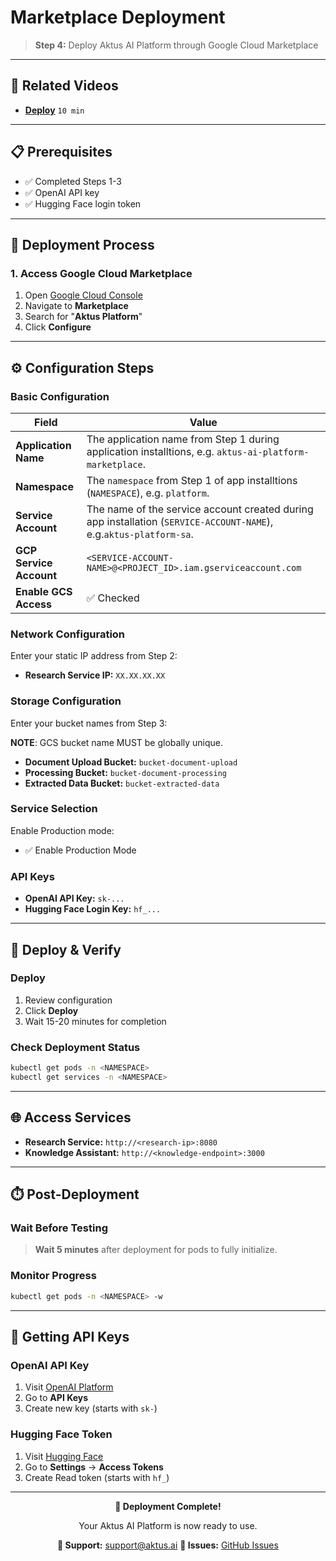 # Marketplace Deployment

> **Step 4:** Deploy Aktus AI Platform through Google Cloud Marketplace

---

## 🎥 Related Videos

- **[Deploy](https://drive.google.com/file/d/1Hz256McmAUep-yTbBIa0vW2W_aRTCxUK/view?usp=sharing)** `10 min`

---

## 📋 Prerequisites

- ✅ Completed Steps 1-3
- ✅ OpenAI API key
- ✅ Hugging Face login token

---

## 🚀 Deployment Process

### 1. Access Google Cloud Marketplace

1. Open [Google Cloud Console](https://console.cloud.google.com/)
2. Navigate to **Marketplace**
3. Search for "**Aktus Platform**"
4. Click **Configure**

---

## ⚙️ Configuration Steps

### Basic Configuration

| Field                         | Value                                                      |
| ----------------------------- | ---------------------------------------------------------- |
| **Application Name**    | The application name from Step 1 during application installtions, e.g. `aktus-ai-platform-marketplace`.                          |
| **Namespace**           | The `namespace` from Step 1 of app installtions (`NAMESPACE`), e.g. `platform`.                                               |
| **Service Account**     | The name of the service account created during app installation (`SERVICE-ACCOUNT-NAME`), e.g.`aktus-platform-sa`.                                     |
| **GCP Service Account** | `<SERVICE-ACCOUNT-NAME>@<PROJECT_ID>.iam.gserviceaccount.com` |
| **Enable GCS Access**   | ✅ Checked                                                 |

### Network Configuration

Enter your static IP address from Step 2:

- **Research Service IP:** `XX.XX.XX.XX`

### Storage Configuration

Enter your bucket names from Step 3:

**NOTE**: GCS bucket name MUST be globally unique.

- **Document Upload Bucket:** `bucket-document-upload`
- **Processing Bucket:** `bucket-document-processing`
- **Extracted Data Bucket:** `bucket-extracted-data`

### Service Selection

Enable Production mode:

- ✅ Enable Production Mode

### API Keys

- **OpenAI API Key:** `sk-...`
- **Hugging Face Login Key:** `hf_...`

---

## 🎯 Deploy & Verify

### Deploy

1. Review configuration
2. Click **Deploy**
3. Wait 15-20 minutes for completion

### Check Deployment Status

```bash
kubectl get pods -n <NAMESPACE>
kubectl get services -n <NAMESPACE>
```

---

## 🌐 Access Services

- **Research Service:** `http://<research-ip>:8080`
- **Knowledge Assistant:** `http://<knowledge-endpoint>:3000`

---

## ⏱️ Post-Deployment

### Wait Before Testing

> **Wait 5 minutes** after deployment for pods to fully initialize.

### Monitor Progress

```bash
kubectl get pods -n <NAMESPACE> -w
```

---

## 🔑 Getting API Keys

### OpenAI API Key

1. Visit [OpenAI Platform](https://platform.openai.com/)
2. Go to **API Keys**
3. Create new key (starts with `sk-`)

### Hugging Face Token

1. Visit [Hugging Face](https://huggingface.co/)
2. Go to **Settings** → **Access Tokens**
3. Create Read token (starts with `hf_`)

---

<div align="center">

**🎉 Deployment Complete!**

Your Aktus AI Platform is now ready to use.

**📧 Support:** [support@aktus.ai](mailto:support@aktus.ai)
**🐛 Issues:** [GitHub Issues](https://github.com/aktus-ai/aktus-platform-gcp-marketplace/issues)

</div>
